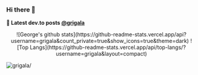 ### Hi there 👋

<!--
**grigala/grigala** is a ✨ _special_ ✨ repository because its `README.md` (this file) appears on your GitHub profile.

Here are some ideas to get you started:

- 🔭 I’m currently working on ...
- 🌱 I’m currently learning ...
- 👯 I’m looking to collaborate on ...
- 🤔 I’m looking for help with ...
- 💬 Ask me about ...
- 📫 How to reach me: ...
- 😄 Pronouns: ...
- ⚡ Fun fact: ...
-->

**📕 Latest dev.to posts [@grigala](https://grigala.github.io/blog/)**
<!-- BLOG-POST-LIST:START -->
<!-- BLOG-POST-LIST:END -->
<p align="center">
![George's github stats](https://github-readme-stats.vercel.app/api?username=grigala&count_private=true&show_icons=true&theme=dark)
![Top Langs](https://github-readme-stats.vercel.app/api/top-langs/?username=grigala&layout=compact)
</p>


<p align="left"> <img src=https://komarev.com/ghpvc/?username=grigala alt=grigala/> </p>

